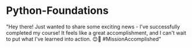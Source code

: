 # Python-Foundations

"Hey there! Just wanted to share some exciting news - I've successfully completed my course! It feels like a great accomplishment, and I can't wait to put what I've learned into action. 😊💪 #MissionAccomplished"
